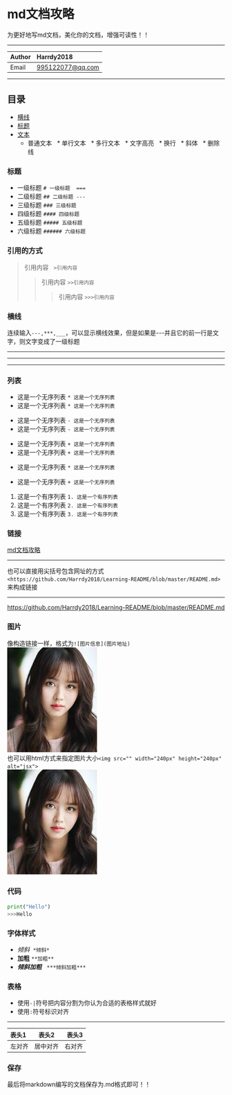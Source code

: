 md文档攻略
===
为更好地写md文档，美化你的文档，增强可读性！！
***
|Author|Harrdy2018|
|:---|:---|
|Email|995122077@qq.com|
***


## 目录
* [横线](#横线)
* [标题](#标题)
* [文本](#文本)
    * 普通文本
    * 单行文本
    * 多行文本
    * 文字高亮
    * 换行
    * 斜体
    * 删除线

### 标题
* 一级标题 `# 一级标题  ===`
* 二级标题 `## 二级标题 ---`
* 三级标题 `### 三级标题`
* 四级标题 `#### 四级标题`
* 五级标题 `##### 五级标题`
* 六级标题 `###### 六级标题`
### 引用的方式
>引用内容   `>引用内容`
>>引用内容  `>>引用内容`
>>>引用内容  `>>>引用内容`
### 横线
连续输入`---,***,___`，可以显示横线效果，但是如果是---并且它的前一行是文字，则文字变成了一级标题
***
---
___
### 列表
* 这是一个无序列表 `* 这是一个无序列表`
* 这是一个无序列表 `* 这是一个无序列表`

- 这是一个无序列表 `- 这是一个无序列表`
- 这是一个无序列表 `- 这是一个无序列表`

+ 这是一个无序列表 `+ 这是一个无序列表`
+ 这是一个无序列表 `+ 这是一个无序列表`

* 这是一个无序列表 `* 这是一个无序列表`
+ 这是一个无序列表 `+ 这是一个无序列表`

1. 这是一个有序列表 `1. 这是一个有序列表`
2. 这是一个有序列表 `2. 这是一个有序列表`
3. 这是一个有序列表 `3. 这是一个有序列表`
### 链接
[md文档攻略](https://github.com/Harrdy2018/Learning-README/blob/master/README.md)
***
也可以直接用尖括号包含网址的方式`<https://github.com/Harrdy2018/Learning-README/blob/master/README.md>`来构成链接
***
<https://github.com/Harrdy2018/Learning-README/blob/master/README.md>
### 图片
像构造链接一样，格式为`![图片信息](图片地址)`<br>
![金所炫](https://github.com/Harrdy2018/Learning-README/blob/master/jsx.jpg)<br>
也可以用html方式来指定图片大小`<img src="" width="240px" height="240px" alt="jsx">`<br>
<img src="https://github.com/Harrdy2018/Learning-README/blob/master/jsx.jpg" width="208px" height="242px" alt="金所炫">
### 代码
```python
print("Hello")
>>>Hello
```
### 字体样式
* *倾斜*  `*倾斜*`
* **加粗** `**加粗**`
* ***倾斜加粗***   `***倾斜加粗***`
### 表格
* 使用`-|`符号把内容分割为你认为合适的表格样式就好
* 使用`:`符号标识对齐
***
|表头1|表头2|表头3|
|:---|:---:|---:|
|左对齐|居中对齐|右对齐|
### 保存
最后将markdown编写的文档保存为.md格式即可！！
